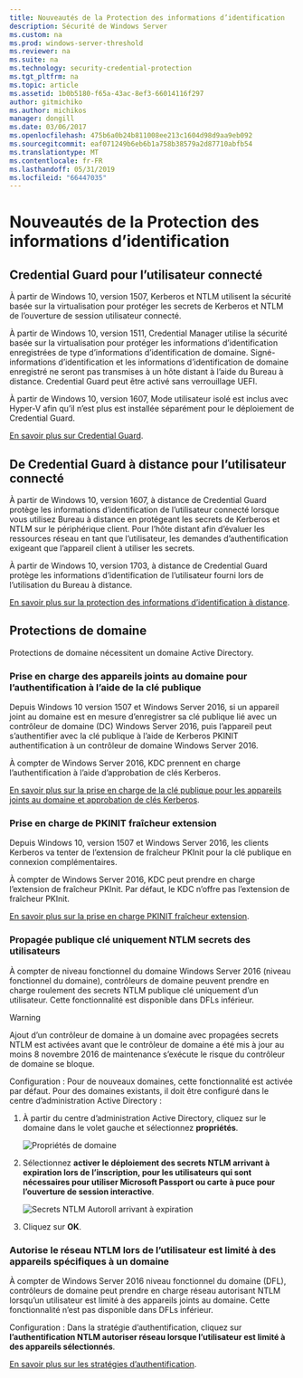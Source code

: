 ```yaml
---
title: Nouveautés de la Protection des informations d’identification
description: Sécurité de Windows Server
ms.custom: na
ms.prod: windows-server-threshold
ms.reviewer: na
ms.suite: na
ms.technology: security-credential-protection
ms.tgt_pltfrm: na
ms.topic: article
ms.assetid: 1b0b5180-f65a-43ac-8ef3-66014116f297
author: gitmichiko
ms.author: michikos
manager: dongill
ms.date: 03/06/2017
ms.openlocfilehash: 475b6a0b24b811008ee213c1604d98d9aa9eb092
ms.sourcegitcommit: eaf071249b6eb6b1a758b38579a2d87710abfb54
ms.translationtype: MT
ms.contentlocale: fr-FR
ms.lasthandoff: 05/31/2019
ms.locfileid: "66447035"
---
```

# <a name="whats-new-in-credential-protection"></a>Nouveautés de la Protection des informations d’identification

## <a name="credential-guard-for-signed-in-user"></a>Credential Guard pour l’utilisateur connecté

À partir de Windows 10, version 1507, Kerberos et NTLM utilisent la sécurité basée sur la virtualisation pour protéger les secrets de Kerberos et NTLM de l’ouverture de session utilisateur connecté. 

À partir de Windows 10, version 1511, Credential Manager utilise la sécurité basée sur la virtualisation pour protéger les informations d’identification enregistrées de type d’informations d’identification de domaine. Signé-informations d’identification et les informations d’identification de domaine enregistré ne seront pas transmises à un hôte distant à l’aide du Bureau à distance. Credential Guard peut être activé sans verrouillage UEFI.

À partir de Windows 10, version 1607, Mode utilisateur isolé est inclus avec Hyper-V afin qu’il n’est plus est installée séparément pour le déploiement de Credential Guard.

[En savoir plus sur Credential Guard](https://technet.microsoft.com/itpro/windows/keep-secure/credential-guard).


## <a name="remote-credential-guard-for-signed-in-user"></a>De Credential Guard à distance pour l’utilisateur connecté

À partir de Windows 10, version 1607, à distance de Credential Guard protège les informations d’identification de l’utilisateur connecté lorsque vous utilisez Bureau à distance en protégeant les secrets de Kerberos et NTLM sur le périphérique client. Pour l’hôte distant afin d’évaluer les ressources réseau en tant que l’utilisateur, les demandes d’authentification exigeant que l’appareil client à utiliser les secrets.

À partir de Windows 10, version 1703, à distance de Credential Guard protège les informations d’identification de l’utilisateur fourni lors de l’utilisation du Bureau à distance.

[En savoir plus sur la protection des informations d’identification à distance](https://technet.microsoft.com/itpro/windows/keep-secure/remote-credential-guard).

## <a name="domain-protections"></a>Protections de domaine

Protections de domaine nécessitent un domaine Active Directory.

### <a name="domain-joined-device-support-for-authentication-using-public-key"></a>Prise en charge des appareils joints au domaine pour l’authentification à l’aide de la clé publique

Depuis Windows 10 version 1507 et Windows Server 2016, si un appareil joint au domaine est en mesure d’enregistrer sa clé publique lié avec un contrôleur de domaine (DC) Windows Server 2016, puis l’appareil peut s’authentifier avec la clé publique à l’aide de Kerberos PKINIT authentification à un contrôleur de domaine Windows Server 2016.

À compter de Windows Server 2016, KDC prennent en charge l’authentification à l’aide d’approbation de clés Kerberos.  

[En savoir plus sur la prise en charge de la clé publique pour les appareils joints au domaine et approbation de clés Kerberos](https://technet.microsoft.com/windows-server-docs/security/kerberos/whats-new-in-kerberos-authentication).

### <a name="pkinit-freshness-extension-support"></a>Prise en charge de PKINIT fraîcheur extension

Depuis Windows 10, version 1507 et Windows Server 2016, les clients Kerberos va tenter de l’extension de fraîcheur PKInit pour la clé publique en connexion complémentaires. 

À compter de Windows Server 2016, KDC peut prendre en charge l’extension de fraîcheur PKInit.  Par défaut, le KDC n’offre pas l’extension de fraîcheur PKInit. 

[En savoir plus sur la prise en charge PKINIT fraîcheur extension](https://technet.microsoft.com/windows-server-docs/security/kerberos/whats-new-in-kerberos-authentication).

### <a name="rolling-public-key-only-users-ntlm-secrets"></a>Propagée publique clé uniquement NTLM secrets des utilisateurs

À compter de niveau fonctionnel du domaine Windows Server 2016 (niveau fonctionnel du domaine), contrôleurs de domaine peuvent prendre en charge roulement des secrets NTLM publique clé uniquement d’un utilisateur. Cette fonctionnalité est disponible dans DFLs inférieur.

> [!WARNING] 
> Ajout d’un contrôleur de domaine à un domaine avec propagées secrets NTLM est activées avant que le contrôleur de domaine a été mis à jour au moins 8 novembre 2016 de maintenance s’exécute le risque du contrôleur de domaine se bloque. 

Configuration : Pour de nouveaux domaines, cette fonctionnalité est activée par défaut. Pour des domaines existants, il doit être configuré dans le centre d’administration Active Directory : 

1. À partir du centre d’administration Active Directory, cliquez sur le domaine dans le volet gauche et sélectionnez **propriétés**.

    ![Propriétés de domaine](../media/Credentials-Protection-And-Management/domain-properties.png)

2. Sélectionnez **activer le déploiement des secrets NTLM arrivant à expiration lors de l’inscription, pour les utilisateurs qui sont nécessaires pour utiliser Microsoft Passport ou carte à puce pour l’ouverture de session interactive**.

    ![Secrets NTLM Autoroll arrivant à expiration](../media/Credentials-Protection-And-Management/autoroll-ntlm.png)

3. Cliquez sur **OK**. 

### <a name="allowing-network-ntlm-when-user-is-restricted-to-specific-domain-joined-devices"></a>Autorise le réseau NTLM lors de l’utilisateur est limité à des appareils spécifiques à un domaine

À compter de Windows Server 2016 niveau fonctionnel du domaine (DFL), contrôleurs de domaine peut prendre en charge réseau autorisant NTLM lorsqu’un utilisateur est limité à des appareils joints au domaine. Cette fonctionnalité n’est pas disponible dans DFLs inférieur.

Configuration : Dans la stratégie d’authentification, cliquez sur **l’authentification NTLM autoriser réseau lorsque l’utilisateur est limité à des appareils sélectionnés**. 

[En savoir plus sur les stratégies d’authentification](https://technet.microsoft.com/windows-server-docs/security/credentials-protection-and-management/authentication-policies-and-authentication-policy-silos).
